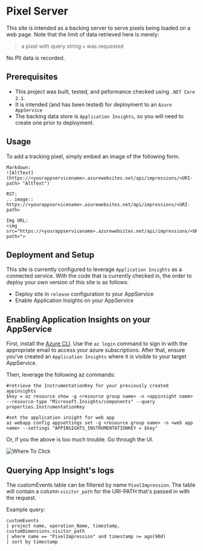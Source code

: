 # Pixel Server

This site is intended as a backing server to serve pixels being loaded on a web page. Note that the limit of data retrieved here is merely:

> a pixel with query string `x` was requested 

No PII data is recorded. 

## Prerequisites
* This project was built, tested, and peformance checked using `.NET Core 2.1`.
* It is intended (and has been tested) for deployment to an `Azure AppService`
* The backing data store is `Application Insights`, so you will need to create one prior to deployment.

## Usage
To add a tracking pixel, simply embed an image of the following form.

```
Markdown:
![AltText](https://<yourappservicename>.azurewebsites.net/api/impressions/<URI-path> "AltText")

RST:
.. image::  https://<yourappservicename>.azurewebsites.net/api/impressions/<URI-path>

Img URL:
<img src="https://<yourappservicename>.azurewebsites.net/api/impressions/<URI-path>">
```

## Deployment and Setup

This site is currently configured to leverage `Application Insights` as a connected service. With the code that is currently checked in, the order to deploy your own version of this site is as follows:

* Deploy site in `release` configuration to your AppService
* Enable Application Insights on your AppService

## Enabling Application Insights on your AppService

First, install the [Azure CLI](https://docs.microsoft.com/en-us/cli/azure/install-azure-cli?view=azure-cli-latest). Use the `az login` command to sign in with the appropriate email to access your azure subscriptions. After that, ensure you've created an `Application Insights` where it is visible to your target AppService.

Then, leverage the following az commands:

```
#retrieve the InstrumentationKey for your previously created appinsights 
$key = az resource show -g <resource group name> -n <appinsight name> --resource-type "Microsoft.Insights/components" --query properties.InstrumentationKey

#set the application insight for web app
az webapp config appsettings set -g <resource group name> -n <web app name> --settings "APPINSIGHTS_INSTRUMENTATIONKEY = $key"
```

Or, if you the above is too much trouble. Go through the UI.

![Where To Click](example.png)

## Querying App Insight's logs

The customEvents table can be filtered by name `PixelImpression`. The table will contain a column `visitor_path` for the URI-PATH that's passed in with the request. 

Example query:
```kusto
customEvents
| project name, operation_Name, timestamp, customDimensions.visitor_path
| where name == "PixelImpression" and timestamp >= ago(90d)
| sort by timestamp
```
